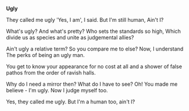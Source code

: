 **Ugly**

They called me ugly
'Yes, I am', I said.
But I'm still human,
Ain't I?

What's ugly? And what's pretty?
Who sets the standards so high,
Which divide us as species
and unite as judgemental allies?

Ain't ugly a relative term?
So you compare me to else?
Now, I understand
The perks of being an ugly man.

You get to know your appearance
for no cost at all 
and a shower of false pathos
from the order of ravish halls.

Why do I need a mirror then?
What do I have to see?
Oh! You made me believe - I'm ugly.
Now I judge myself too.

Yes, they called me ugly.
But I'm a human too,
ain't I?